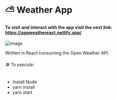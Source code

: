#  ⛅ Weather App

#### To visit and interact with the app visit the next link: https://appweathereact.netlify.app/

![image](https://github.com/EstebanGC/WeatheReactApp/assets/45727470/76fc0ef1-a684-4d2d-8c55-a17c4baa6010)


Written in React consuming the Open Weather API.

###### 🛠 To execute: 

- Install Node
- yarn install
- yarn start

